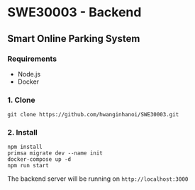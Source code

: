 # SWE30003 - Backend

## Smart Online Parking System

### Requirements
- Node.js
- Docker

### 1. Clone 
```shell
git clone https://github.com/hwanginhanoi/SWE30003.git
```

### 2. Install
```
npm install
primsa migrate dev --name init
docker-compose up -d
npm run start
```

The backend server will be running on `http://localhost:3000` 

 
